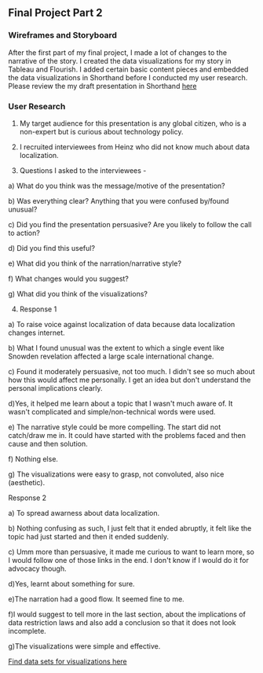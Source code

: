 ## Final Project Part 2

### Wireframes and Storyboard
After the first part of my final project, I made a lot of changes to the narrative of the story. I created the data visualizations for my story in Tableau and Flourish. I added certain basic content pieces and embedded the data visualizations in Shorthand before I conducted my user research. Please review the my draft presentation in Shorthand [here](https://carnegiemellon.shorthandstories.com/the-data-localization-story/index.html)

### User Research
1. My target audience for this presentation is any global citizen, who is a non-expert but is curious about technology policy.
2. I recruited interviewees from Heinz who did not know much about data localization. 

3. Questions I asked to the interviewees - 

a) What do you think was the message/motive of the presentation?

b) Was everything clear? Anything that you were confused by/found unusual?

c) Did you find the presentation persuasive? Are you likely to follow the call to action?

d) Did you find this useful?

e) What did you think of the narration/narrative style?

f) What changes would you suggest?

g) What did you think of the visualizations?

4. Response 1

a) To raise voice against localization of data because data localization changes internet.

b) What I found unusual was the extent to which a single event like Snowden revelation affected a large scale international change. 

c) Found it moderately persuasive, not too much. I didn't see so much about how this would affect me personally. I get an idea but don't understand the personal implications clearly.

d)Yes, it helped me learn about a topic that I wasn't much aware of. It wasn't complicated and simple/non-technical words were used. 

e) The narrative style could be more compelling. The start did not catch/draw me in. It could have started with the problems faced and then cause and then solution.

f) Nothing else.

g) The visualizations were easy to grasp, not convoluted, also nice (aesthetic). 

Response 2

a) To spread awarness about data localization.

b) Nothing confusing as such, I just felt that it ended abruptly, it felt like the topic had just started and then it ended suddenly.

c) Umm more than persuasive, it made me curious to want to learn more, so I would follow one of those links in the end. I don't know if I would do it for advocacy though. 

d)Yes, learnt about something for sure.

e)The narration had a good flow. It seemed fine to me. 

f)I would suggest to tell more in the last section, about the implications of data restriction laws and also add a conclusion so that it does not look incomplete.

g)The visualizations were simple and effective. 


[Find data sets for visualizations here](Data)
